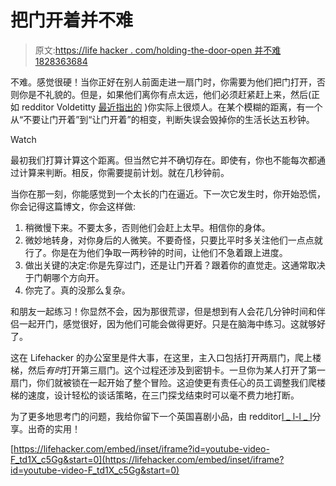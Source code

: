 # 把门开着并不难

> 原文:[https://life hacker . com/holding-the-door-open 并不难 1828363684](https://lifehacker.com/holding-the-door-open-is-not-that-hard-1828363684)

不难。感觉很硬！当你正好在别人前面走进一扇门时，你需要为他们把门打开，否则你是不礼貌的。但是，如果他们离你有点太远，他们必须赶紧赶上来，然后(正如 redditor Voldetitty [最近指出的](https://www.reddit.com/r/Showerthoughts/comments/97gbfw/people_holding_open_doors_for_you_is_either_a/) )你实际上很烦人。在某个模糊的距离，有一个从“不要让门开着”到“让门开着”的相变，判断失误会毁掉你的生活长达五秒钟。

Watch

最初我们打算计算这个距离。但当然它并不确切存在。即使有，你也不能每次都通过计算来判断。相反，你需要提前计划。就在几秒钟前。

当你在那一刻，你能感觉到一个太长的门在逼近。下一次它发生时，你开始恐慌，你会记得这篇博文，你会这样做:

1.  稍微慢下来。不要太多，否则他们会赶上太早。相信你的身体。
2.  微妙地转身，对你身后的人微笑。不要奇怪，只要比平时多关注他们一点点就行了。你是在为他们争取一两秒钟的时间，让他们不急着跟上进度。
3.  做出关键的决定:你是先穿过门，还是让门开着？跟着你的直觉走。这通常取决于门朝哪个方向开。
4.  你完了。真的没那么复杂。

和朋友一起练习！你显然不会，因为那很荒谬，但是想到有人会花几分钟时间和伴侣一起开门，感觉很好，因为他们可能会做得更好。只是在脑海中练习。这就够好了。

这在 Lifehacker 的办公室里是件大事，在这里，主入口包括打开两扇门，爬上楼梯，然后*有时*打开第三扇门。这个过程还涉及到密钥卡。一旦你为某人打开了第一扇门，你们就被锁在一起开始了整个冒险。这迫使更有责任心的员工调整我们爬楼梯的速度，设计轻松的谈话策略，在三门探戈结束时可以毫不费力地打断。

为了更多地思考门的问题，我给你留下一个英国喜剧小品，由 redditor[l _ l-l _ l](https://www.reddit.com/r/Showerthoughts/comments/97gbfw/people_holding_open_doors_for_you_is_either_a/e486iy2/)分享。出奇的实用！

 [https://lifehacker.com/embed/inset/iframe?id=youtube-video-F_td1X_c5Gg&start=0](https://lifehacker.com/embed/inset/iframe?id=youtube-video-F_td1X_c5Gg&start=0)